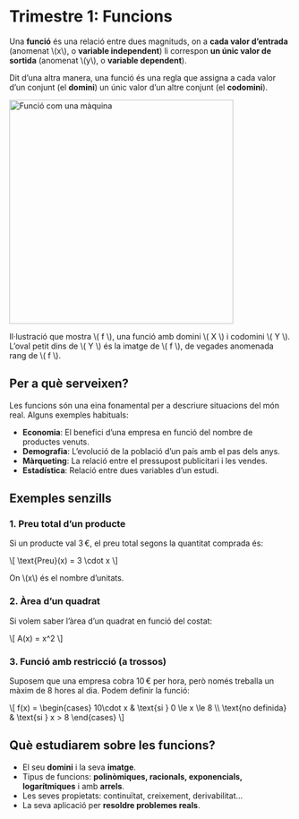 # Trimestre 1: Funcions

Una **funció** és una relació entre dues magnituds, on a **cada valor d’entrada** (anomenat \\(x\\), o **variable independent**) li correspon **un únic valor de sortida** (anomenat \\(y\\), o **variable dependent**).

Dit d’una altra manera, una funció és una regla que assigna a cada valor d’un conjunt (el **domini**) un únic valor d’un altre conjunt (el **codomini**).

<img src="https://upload.wikimedia.org/wikipedia/commons/6/64/Codomain2.SVG" alt="Funció com una màquina" width="400"/>

Il·lustració que mostra \\( f \\), una funció amb domini \\( X \\) i codomini \\( Y \\). L’oval petit dins de \\( Y \\) és la imatge de \\( f \\), de vegades anomenada rang de \\( f \\).



## Per a què serveixen?

Les funcions són una eina fonamental per a descriure situacions del món real. Alguns exemples habituals:

- **Economia**: El benefici d’una empresa en funció del nombre de productes venuts.
- **Demografia**: L’evolució de la població d’un país amb el pas dels anys.
- **Màrqueting**: La relació entre el pressupost publicitari i les vendes.
- **Estadística**: Relació entre dues variables d’un estudi.

## Exemples senzills

### 1. Preu total d’un producte

Si un producte val 3 €, el preu total segons la quantitat comprada és:

\\[
\text{Preu}(x) = 3 \cdot x
\\]

On \\(x\\) és el nombre d’unitats.

### 2. Àrea d’un quadrat

Si volem saber l’àrea d’un quadrat en funció del costat:

\\[
A(x) = x^2
\\]

### 3. Funció amb restricció (a trossos)

Suposem que una empresa cobra 10 € per hora, però només treballa un màxim de 8 hores al dia. Podem definir la funció:

\\[
f(x) =
\begin{cases}
10\cdot x & \text{si } 0 \le x \le 8 \\\\
\text{no definida} & \text{si } x > 8
\end{cases}
\\]

## Què estudiarem sobre les funcions?

- El seu **domini** i la seva **imatge**.
- Tipus de funcions: **polinòmiques, racionals, exponencials, logarítmiques** i amb **arrels**.
- Les seves propietats: continuïtat, creixement, derivabilitat...
- La seva aplicació per **resoldre problemes reals**.
